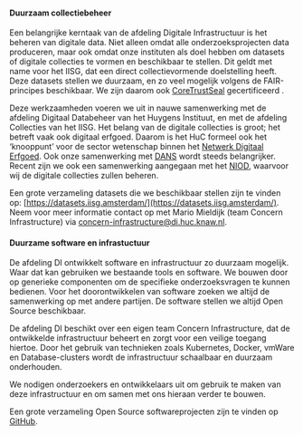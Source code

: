 #### Duurzaam collectiebeheer

Een belangrijke kerntaak van de afdeling Digitale Infrastructuur is het beheren van digitale data. Niet alleen omdat alle onderzoeksprojecten data produceren, maar ook omdat onze instituten als doel hebben om datasets of digitale collecties te vormen en beschikbaar te stellen. Dit geldt met name voor het IISG, dat een direct collectievormende doelstelling heeft. Deze datasets stellen we duurzaam, en zo veel mogelijk volgens de FAIR-principes beschikbaar. We zijn daarom ook [CoreTrustSeal](https://www.coretrustseal.org/) gecertificeerd . 

Deze werkzaamheden voeren we uit in nauwe samenwerking met de afdeling Digitaal Databeheer van het Huygens Instituut, en met de afdeling Collecties van het IISG.
Het belang van de digitale collecties is groot; het betreft vaak ook digitaal erfgoed. Daarom is het HuC formeel ook het ‘knooppunt’ voor de sector wetenschap binnen het [Netwerk Digitaal Erfgoed](https://netwerkdigitaalerfgoed.nl/). Ook onze samenwerking met [DANS](https://dans.knaw.nl/) wordt steeds belangrijker. Recent zijn we ook een samenwerking aangegaan met het [NIOD](https://www.niod.nl/), waarvoor wij de digitale collecties zullen beheren.

Een grote verzameling datasets die we beschikbaar stellen zijn te vinden op: [https://datasets.iisg.amsterdam/](https://datasets.iisg.amsterdam/). 
Neem voor meer informatie contact op met Mario Mieldijk (team Concern Infrastructure) via [concern-infrastructure@di.huc.knaw.nl](mailto:concern-infrastructure@di.huc.knaw.nl). 

#### Duurzame software en infrastuctuur

De afdeling DI ontwikkelt software en infrastructuur zo duurzaam mogelijk. Waar dat kan gebruiken we bestaande tools en software. We bouwen door op generieke componenten om de specifieke onderzoeksvragen te kunnen bedienen. Voor het doorontwikkelen van software zoeken we altijd de samenwerking op met andere partijen. De software stellen we altijd Open Source beschikbaar.

De afdeling DI beschikt over een eigen team Concern Infrastructure, dat de ontwikkelde infrastructuur beheert en zorgt voor een veilige toegang hiertoe. Door het gebruik van technieken zoals Kubernetes, Docker, vmWare en Database-clusters wordt de infrastructuur schaalbaar en duurzaam onderhouden.

We nodigen onderzoekers en ontwikkelaars uit om gebruik te maken van deze infrastructuur en om samen met ons hieraan verder te bouwen.

Een grote verzameling Open Source softwareprojecten zijn te vinden op [GitHub](https://github.com/knaw-huc).
